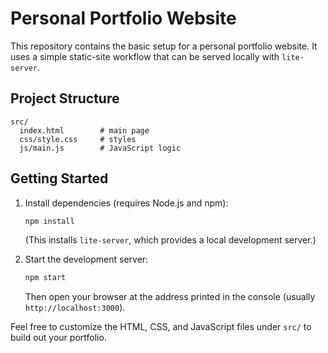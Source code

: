 # Personal Portfolio Website

This repository contains the basic setup for a personal portfolio website. It uses a simple static-site workflow that can be served locally with `lite-server`.

## Project Structure

```
src/
  index.html        # main page
  css/style.css     # styles
  js/main.js        # JavaScript logic
```

## Getting Started

1. Install dependencies (requires Node.js and npm):
   ```bash
   npm install
   ```
   (This installs `lite-server`, which provides a local development server.)

2. Start the development server:
   ```bash
   npm start
   ```
   Then open your browser at the address printed in the console (usually `http://localhost:3000`).

Feel free to customize the HTML, CSS, and JavaScript files under `src/` to build out your portfolio.
